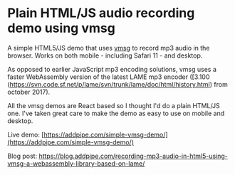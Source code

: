 # Plain HTML/JS audio recording demo using vmsg
A simple HTML5/JS demo that uses [vmsg](https://github.com/Kagami/vmsg) to record mp3 audio in the browser. Works on both mobile - including Safari 11 - and desktop.

As opposed to earlier JavaScript mp3 encoding solutions, vmsg uses a faster WebAssembly version of the latest LAME mp3 encoder ([3.100 (https://svn.code.sf.net/p/lame/svn/trunk/lame/doc/html/history.html) from october 2017). 

All the vmsg demos are React based so I thought I'd do a plain HTML/JS one. I've taken great care to make the demo as easy to use on mobile and desktop.

Live demo: [https://addpipe.com/simple-vmsg-demo/](https://addpipe.com/simple-vmsg-demo/)

Blog post: https://blog.addpipe.com/recording-mp3-audio-in-html5-using-vmsg-a-webassembly-library-based-on-lame/
